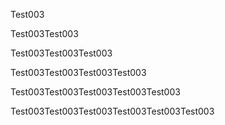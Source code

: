 Test003

Test003Test003

Test003Test003Test003

Test003Test003Test003Test003

Test003Test003Test003Test003Test003

Test003Test003Test003Test003Test003Test003